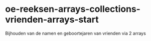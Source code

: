 # oe-reeksen-arrays-collections-vrienden-arrays-start
Bijhouden van de namen en geboortejaren van vrienden via 2 arrays
